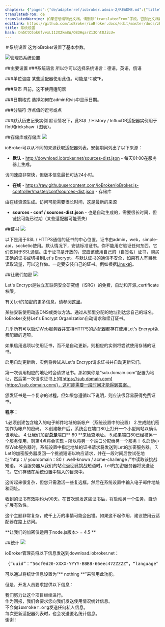 ```yaml
---
chapters: {"pages":{"de/adapterref/iobroker.admin-2/README.md":{"title":{"de":"no title"},"content":"de/adapterref/iobroker.admin-2/README.md"},"de/adapterref/iobroker.admin-2/admin/tab-adapters.md":{"title":{"de":"Der Reiter Adapter"},"content":"de/adapterref/iobroker.admin-2/admin/tab-adapters.md"},"de/adapterref/iobroker.admin-2/admin/tab-instances.md":{"title":{"de":"Der Reiter Instanzen"},"content":"de/adapterref/iobroker.admin-2/admin/tab-instances.md"},"de/adapterref/iobroker.admin-2/admin/tab-objects.md":{"title":{"de":"Der Reiter Objekte"},"content":"de/adapterref/iobroker.admin-2/admin/tab-objects.md"},"de/adapterref/iobroker.admin-2/admin/tab-states.md":{"title":{"de":"Der Reiter Zustände"},"content":"de/adapterref/iobroker.admin-2/admin/tab-states.md"},"de/adapterref/iobroker.admin-2/admin/tab-groups.md":{"title":{"de":"Der Reiter Gruppen"},"content":"de/adapterref/iobroker.admin-2/admin/tab-groups.md"},"de/adapterref/iobroker.admin-2/admin/tab-users.md":{"title":{"de":"Der Reiter Benutzer"},"content":"de/adapterref/iobroker.admin-2/admin/tab-users.md"},"de/adapterref/iobroker.admin-2/admin/tab-events.md":{"title":{"de":"Der Reiter Ereignisse"},"content":"de/adapterref/iobroker.admin-2/admin/tab-events.md"},"de/adapterref/iobroker.admin-2/admin/tab-hosts.md":{"title":{"de":"Der Reiter Hosts"},"content":"de/adapterref/iobroker.admin-2/admin/tab-hosts.md"},"de/adapterref/iobroker.admin-2/admin/tab-enums.md":{"title":{"de":"Der Reiter Aufzählungen"},"content":"de/adapterref/iobroker.admin-2/admin/tab-enums.md"},"de/adapterref/iobroker.admin-2/admin/tab-log.md":{"title":{"de":"Der Reiter Log"},"content":"de/adapterref/iobroker.admin-2/admin/tab-log.md"},"de/adapterref/iobroker.admin-2/admin/tab-system.md":{"title":{"de":"Die Systemeinstellungen"},"content":"de/adapterref/iobroker.admin-2/admin/tab-system.md"}}}
translatedFrom: de
translatedWarning: 如果您想编辑此文档，请删除“translatedFrom”字段，否则此文档将再次自动翻译
editLink: https://github.com/ioBroker/ioBroker.docs/edit/master/docs/zh-cn/adapterref/iobroker.admin-2/admin/tab-system.md
title: 系统设置
hash: Dn5CtO5okGfvvxL112X2km8W/OB3HqarZ13QntOJiLU=
---
```

＃系统设置
这为ioBroker设置了基本参数。

![管理员系统设置](../../../../de/adapterref/iobroker.admin-2/admin/img/tab-system_Systemeinstellungen.jpg)

##主要设置
###系统语言
所以你可以选择系统语言：德语，英语，俄语

###单位温度
某些适配器使用此值。可能是°C或°F。

###货币
目前，这不使用适配器

###日期格式
选择如何在admin和vis中显示日期。

###分隔符
浮点值的逗号或点

###默认历史记录实例
默认情况下，此SQL / History / InfluxDB适配器实例用于flot和rickshaw（图表）。

##存储库或存储库
![](../../../../de/adapterref/iobroker.admin-2/admin/img/tab-system_Verwahrungsorte2.jpg)

ioBroker可以从不同的来源获取适配器列表。安装期间列出了以下来源：

* **默认**  -  http://download.iobroker.net/sources-dist.json  - 每天01:00在服务器上生成。

访问速度非常快，但版本信息最长可达24小时。

* **在线**  -  https://raw.githubusercontent.com/ioBroker/ioBroker.js-controller/master/conf/sources-dist.json  - 存储库

由在线资源生成。访问可能需要很长时间，这是最新的来源

* **sources - conf / sources-dist.json** - 也是自动生成的，需要很长时间，但链接可能已过期（某些适配器可能丢失）

##证书
![](../../../../de/adapterref/iobroker.admin-2/admin/img/tab-system_2017-01-19-09_33_54-ioBroker.jpg)

以下是用于SSL / HTTPS通信的证书的中心位置。证书由admin，web，simple-api，socketio使用。默认情况下，安装标准证书。你不能用它验证任何东西。它们仅用于SSL通信。由于证书是开放的，您应该使用自己的（自签名）证书，购买正确的证书或切换到Let's Encrypt。与默认证书的通信不安全，如果有人有目标读取流量，可以这样做。一定要安装自己的证书。例如根据[Linux的](http://guides.intertech.de/ssl_certificate_self.html)。

##让我们加密
![](../../../../de/adapterref/iobroker.admin-2/admin/img/tab-system_2017-01-19-09_40_07-ioBroker.jpg)

Let's Encrypt是独立互联网安全研究组（ISRG）的免费，自动和开源_certificate权限。

有关Let的加密的更多信息，请参阅[这里](https://letsencrypt.org/)。

某些安装使用动态DNS或类似方法。通过从那里分配的地址到达您自己的域名。 IoBroker支持Let's Encrypt Organization自动请求和续订证书。

几乎所有可以启动Web服务器并支持HTTPS的适配器都存在使用Let's Encrypt免费配额的选项。

如果启用选项以使用证书，而不是自动更新，则相应的实例将尝试使用存储的证书。

启用自动更新后，实例将尝试从Let's Encrypt请求证书并自动更新它们。

第一次调用相应的地址时会请求证书。那如果你是“sub.domain.com”配置为地址，然后第一次请求证书上的[https://sub.domain.com](https://sub.domain.com/)，这可能需要一段时间才能得到答案。

颁发证书是一个复杂的过程，但如果您遵循以下说明，则应该很容易获得免费证书。

**程序：**

1.必须创建包含输入的电子邮件地址的新帐户（系统设置中的设置）
2.生成随机密钥作为帐户的密码。
3.创建帐户后，系统会在端口80上打开一个小型网站以确认该地址。
4.让我们加密**总是**端口** 80 **来检查地址。
5.如果端口80已经被另一个服务使用，则第4点将会实现 - 所以将另一个端口分配给另一个服务！
6.启动小型Web服务器时，系统设置中指定地址的证书请求将发送到Let的加密服务器。
7. Let的加密服务器发回一个挑战短语以响应请求，并在一段时间后尝试在地址“http：// yourdomain：80 / .well-known / acme-challenge /”中读取该挑战短语。
8.当服务器从我们的站点返回此挑战短语时，Let的加密服务器将发送证书。它们存储在系统设置中输入的目录中。

这听起来很复杂，但您只需激活一些复选框，然后在系统设置中输入电子邮件地址和网址。

收到的证书有效期约为90天。在首次颁发这些证书后，将启动另一个任务，自动扩展有效性。

这个主题非常复杂，成千上万的事情可能会出错。如果这不起作用，建议使用云适配器在路上访问。

**让我们的加密仅适用于node.js版本> = 4.5 **

##统计
![](../../../../de/adapterref/iobroker.admin-2/admin/img/tab-system_2017-01-19-09_48_46-ioBroker.jpg)

ioBroker管理员将以下信息发送到download.iobroker.net：

<pre> {“uuid”：“56cf0d20-XXXX-YYYY-BBBB-66eec47ZZZZZ”，“language”：“de”，“hosts”：[{“version”：“0.15.1”，“platform”：“Javascript / Node。 js“，”type“：”win32“}]，”adapters“：{”admin“：{”version“：”1.0.2“，”platform“：”Javascript / Node.js“}，”hm-rpc “：{”version“：”1.1.2“，”platform“：”Javascript / Node.js“}}} </pre>

可以通过将统计信息设置为“** nothing **”来禁用此功能。

但是，开发人员要求提供以下信息：

<pre>我们努力让这个项目继续进行。
作为回报，我们会要求您向我们发送使用情况统计信息。
不会向ioBroker.org发送任何私人信息。
每次更新适配器列表时，也会发送匿名统计信息。
谢谢！ </pre>